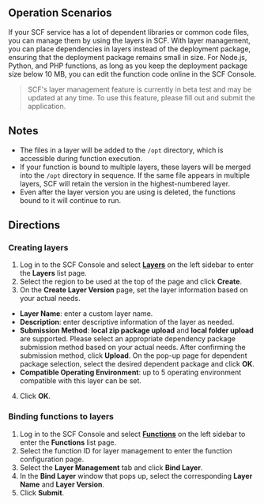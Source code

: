## Operation Scenarios
If your SCF service has a lot of dependent libraries or common code files, you can manage them by using the layers in SCF. With layer management, you can place dependencies in layers instead of the deployment package, ensuring that the deployment package remains small in size. For Node.js, Python, and PHP functions, as long as you keep the deployment package size below 10 MB, you can edit the function code online in the SCF Console.
>SCF's layer management feature is currently in beta test and may be updated at any time. To use this feature, please fill out and submit the application.



## Notes
- The files in a layer will be added to the `/opt` directory, which is accessible during function execution.
- If your function is bound to multiple layers, these layers will be merged into the `/opt` directory in sequence. If the same file appears in multiple layers, SCF will retain the version in the highest-numbered layer.
- Even after the layer version you are using is deleted, the functions bound to it will continue to run.


## Directions

### Creating layers
1. Log in to the SCF Console and select **[Layers](https://console.cloud.tencent.com/scf/layer)** on the left sidebar to enter the **Layers** list page.
2. Select the region to be used at the top of the page and click **Create**.
3. On the **Create Layer Version** page, set the layer information based on your actual needs.
 - **Layer Name**: enter a custom layer name.
 - **Description**: enter descriptive information of the layer as needed.
 - **Submission Method**: **local zip package upload** and **local folder upload** are supported. Please select an appropriate dependency package submission method based on your actual needs.
    After confirming the submission method, click **Upload**. On the pop-up page for dependent package selection, select the desired dependent package and click **OK**.
 - **Compatible Operating Environment**: up to 5 operating environment compatible with this layer can be set.
4. Click **OK**.

### Binding functions to layers
1. Log in to the SCF Console and select **[Functions](https://console.cloud.tencent.com/scf/list)** on the left sidebar to enter the **Functions** list page.
2. Select the function ID for layer management to enter the function configuration page.
3. Select the **Layer Management** tab and click **Bind Layer**.
4. In the **Bind Layer** window that pops up, select the corresponding **Layer Name** and **Layer Version**.
5. Click **Submit**.





